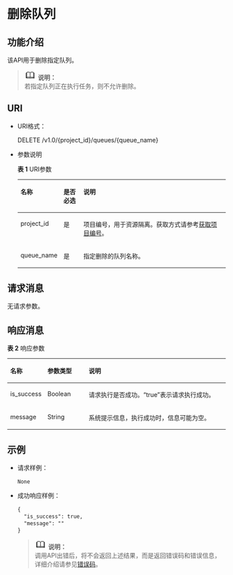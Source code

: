 # 删除队列<a name="dli_02_0051"></a>

## 功能介绍<a name="zh-cn_topic_0069078609_zh-cn_topic_0069077803_en-us_topic_0042904513-chtext"></a>

该API用于删除指定队列。

>![](public_sys-resources/icon-note.gif) **说明：**   
>若指定队列正在执行任务，则不允许删除。  

## URI<a name="zh-cn_topic_0069078609_zh-cn_topic_0069077803_section5968939"></a>

-   URI格式：

    DELETE /v1.0/\{project\_id\}/queues/\{queue\_name\}

-   参数说明

    **表 1**  URI参数

    <a name="zh-cn_topic_0069078609_zh-cn_topic_0069077803_table60779388"></a>
    <table><thead align="left"><tr id="zh-cn_topic_0069078609_zh-cn_topic_0069077803_row61411666"><th class="cellrowborder" valign="top" width="14.000000000000002%" id="mcps1.2.4.1.1"><p id="zh-cn_topic_0069078609_zh-cn_topic_0069077803_p17730125817424"><a name="zh-cn_topic_0069078609_zh-cn_topic_0069077803_p17730125817424"></a><a name="zh-cn_topic_0069078609_zh-cn_topic_0069077803_p17730125817424"></a>名称</p>
    </th>
    <th class="cellrowborder" valign="top" width="10%" id="mcps1.2.4.1.2"><p id="zh-cn_topic_0069078609_zh-cn_topic_0069077803_p873025824211"><a name="zh-cn_topic_0069078609_zh-cn_topic_0069077803_p873025824211"></a><a name="zh-cn_topic_0069078609_zh-cn_topic_0069077803_p873025824211"></a>是否必选</p>
    </th>
    <th class="cellrowborder" valign="top" width="76%" id="mcps1.2.4.1.3"><p id="zh-cn_topic_0069078609_zh-cn_topic_0069077803_p12730358114211"><a name="zh-cn_topic_0069078609_zh-cn_topic_0069077803_p12730358114211"></a><a name="zh-cn_topic_0069078609_zh-cn_topic_0069077803_p12730358114211"></a>说明</p>
    </th>
    </tr>
    </thead>
    <tbody><tr id="zh-cn_topic_0069078609_row492426174015"><td class="cellrowborder" valign="top" width="14.000000000000002%" headers="mcps1.2.4.1.1 "><p id="zh-cn_topic_0069078609_p136251677400"><a name="zh-cn_topic_0069078609_p136251677400"></a><a name="zh-cn_topic_0069078609_p136251677400"></a>project_id</p>
    </td>
    <td class="cellrowborder" valign="top" width="10%" headers="mcps1.2.4.1.2 "><p id="zh-cn_topic_0069078609_p136278719407"><a name="zh-cn_topic_0069078609_p136278719407"></a><a name="zh-cn_topic_0069078609_p136278719407"></a>是</p>
    </td>
    <td class="cellrowborder" valign="top" width="76%" headers="mcps1.2.4.1.3 "><p id="zh-cn_topic_0069078609_p262897204019"><a name="zh-cn_topic_0069078609_p262897204019"></a><a name="zh-cn_topic_0069078609_p262897204019"></a>项目编号，用于资源隔离。获取方式请参考<a href="获取项目编号.md">获取项目编号</a>。</p>
    </td>
    </tr>
    <tr id="zh-cn_topic_0069078609_zh-cn_topic_0069077803_row48589216"><td class="cellrowborder" valign="top" width="14.000000000000002%" headers="mcps1.2.4.1.1 "><p id="zh-cn_topic_0069078609_zh-cn_topic_0069077803_p43412436"><a name="zh-cn_topic_0069078609_zh-cn_topic_0069077803_p43412436"></a><a name="zh-cn_topic_0069078609_zh-cn_topic_0069077803_p43412436"></a>queue_name</p>
    </td>
    <td class="cellrowborder" valign="top" width="10%" headers="mcps1.2.4.1.2 "><p id="zh-cn_topic_0069078609_zh-cn_topic_0069077803_p26746391"><a name="zh-cn_topic_0069078609_zh-cn_topic_0069077803_p26746391"></a><a name="zh-cn_topic_0069078609_zh-cn_topic_0069077803_p26746391"></a>是</p>
    </td>
    <td class="cellrowborder" valign="top" width="76%" headers="mcps1.2.4.1.3 "><p id="zh-cn_topic_0069078609_zh-cn_topic_0069077803_p18974100"><a name="zh-cn_topic_0069078609_zh-cn_topic_0069077803_p18974100"></a><a name="zh-cn_topic_0069078609_zh-cn_topic_0069077803_p18974100"></a>指定删除的队列名称。</p>
    </td>
    </tr>
    </tbody>
    </table>


## 请求消息<a name="zh-cn_topic_0069078609_zh-cn_topic_0069077803_section53720453"></a>

无请求参数。

## 响应消息<a name="zh-cn_topic_0069078609_zh-cn_topic_0069077803_section13722030"></a>

**表 2**  响应参数

<a name="zh-cn_topic_0069078609_zh-cn_topic_0069077803_table9875225"></a>
<table><thead align="left"><tr id="zh-cn_topic_0069078609_zh-cn_topic_0069077803_row58082174"><th class="cellrowborder" valign="top" width="16%" id="mcps1.2.4.1.1"><p id="zh-cn_topic_0069078609_zh-cn_topic_0069077803_p125621631174817"><a name="zh-cn_topic_0069078609_zh-cn_topic_0069077803_p125621631174817"></a><a name="zh-cn_topic_0069078609_zh-cn_topic_0069077803_p125621631174817"></a>名称</p>
</th>
<th class="cellrowborder" valign="top" width="19%" id="mcps1.2.4.1.2"><p id="zh-cn_topic_0069078609_zh-cn_topic_0069077803_p656273174812"><a name="zh-cn_topic_0069078609_zh-cn_topic_0069077803_p656273174812"></a><a name="zh-cn_topic_0069078609_zh-cn_topic_0069077803_p656273174812"></a>参数类型</p>
</th>
<th class="cellrowborder" valign="top" width="65%" id="mcps1.2.4.1.3"><p id="zh-cn_topic_0069078609_zh-cn_topic_0069077803_p8562331154812"><a name="zh-cn_topic_0069078609_zh-cn_topic_0069077803_p8562331154812"></a><a name="zh-cn_topic_0069078609_zh-cn_topic_0069077803_p8562331154812"></a>说明</p>
</th>
</tr>
</thead>
<tbody><tr id="zh-cn_topic_0069078609_zh-cn_topic_0069077803_row37593218"><td class="cellrowborder" valign="top" width="16%" headers="mcps1.2.4.1.1 "><p id="zh-cn_topic_0069078609_zh-cn_topic_0069077803_p25151854"><a name="zh-cn_topic_0069078609_zh-cn_topic_0069077803_p25151854"></a><a name="zh-cn_topic_0069078609_zh-cn_topic_0069077803_p25151854"></a>is_success</p>
</td>
<td class="cellrowborder" valign="top" width="19%" headers="mcps1.2.4.1.2 "><p id="zh-cn_topic_0069078609_zh-cn_topic_0069077803_p618145"><a name="zh-cn_topic_0069078609_zh-cn_topic_0069077803_p618145"></a><a name="zh-cn_topic_0069078609_zh-cn_topic_0069077803_p618145"></a>Boolean</p>
</td>
<td class="cellrowborder" valign="top" width="65%" headers="mcps1.2.4.1.3 "><p id="zh-cn_topic_0069078609_zh-cn_topic_0069077803_p50069818"><a name="zh-cn_topic_0069078609_zh-cn_topic_0069077803_p50069818"></a><a name="zh-cn_topic_0069078609_zh-cn_topic_0069077803_p50069818"></a>请求执行是否成功。<span class="parmvalue" id="parmvalue3770382610303"><a name="parmvalue3770382610303"></a><a name="parmvalue3770382610303"></a>“true”</span>表示请求执行成功。</p>
</td>
</tr>
<tr id="zh-cn_topic_0069078609_zh-cn_topic_0069077803_row47975183"><td class="cellrowborder" valign="top" width="16%" headers="mcps1.2.4.1.1 "><p id="zh-cn_topic_0069078609_zh-cn_topic_0069077803_p60784581"><a name="zh-cn_topic_0069078609_zh-cn_topic_0069077803_p60784581"></a><a name="zh-cn_topic_0069078609_zh-cn_topic_0069077803_p60784581"></a>message</p>
</td>
<td class="cellrowborder" valign="top" width="19%" headers="mcps1.2.4.1.2 "><p id="zh-cn_topic_0069078609_zh-cn_topic_0069077803_p46769243"><a name="zh-cn_topic_0069078609_zh-cn_topic_0069077803_p46769243"></a><a name="zh-cn_topic_0069078609_zh-cn_topic_0069077803_p46769243"></a>String</p>
</td>
<td class="cellrowborder" valign="top" width="65%" headers="mcps1.2.4.1.3 "><p id="zh-cn_topic_0069078609_zh-cn_topic_0069077803_p3352142617584"><a name="zh-cn_topic_0069078609_zh-cn_topic_0069077803_p3352142617584"></a><a name="zh-cn_topic_0069078609_zh-cn_topic_0069077803_p3352142617584"></a>系统提示信息，执行成功时，信息可能为空。</p>
</td>
</tr>
</tbody>
</table>

## 示例<a name="section5844392715339"></a>

-   请求样例：

    ```
    None
    ```

-   成功响应样例：

    ```
    {
      "is_success": true,
      "message": ""
    }
    ```

    >![](public_sys-resources/icon-note.gif) **说明：**   
    >调用API出错后，将不会返回上述结果，而是返回错误码和错误信息，详细介绍请参见[错误码](错误码.md)。  


